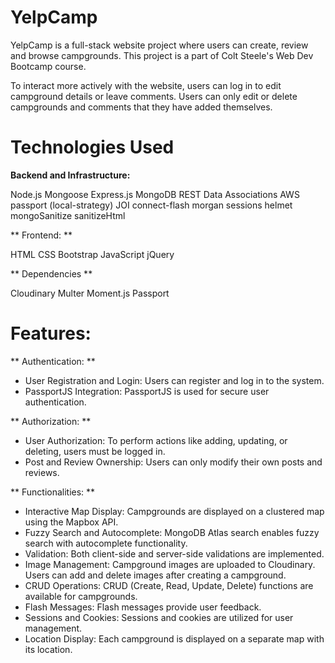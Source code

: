 # YelpCamp
YelpCamp is a full-stack website project where users can create, review and browse campgrounds. This project is a part of Colt Steele's Web Dev Bootcamp course.

To interact more actively with the website, users can log in to edit campground details or leave comments. Users can only edit or delete campgrounds and comments that they have added themselves.

# Technologies Used

**Backend and Infrastructure:**

Node.js
Mongoose
Express.js
MongoDB
REST
Data Associations
AWS
passport (local-strategy)
JOI
connect-flash
morgan
sessions
helmet
mongoSanitize
sanitizeHtml

** Frontend: **

HTML
CSS
Bootstrap
JavaScript
jQuery

** Dependencies **

Cloudinary
Multer
Moment.js
Passport 

# Features:

** Authentication: **

- User Registration and Login: Users can register and log in to the system.
- PassportJS Integration: PassportJS is used for secure user authentication.

** Authorization: **

- User Authorization: To perform actions like adding, updating, or deleting, users must be logged in.
- Post and Review Ownership: Users can only modify their own posts and reviews.

** Functionalities: **

- Interactive Map Display: Campgrounds are displayed on a clustered map using the Mapbox API.
- Fuzzy Search and Autocomplete: MongoDB Atlas search enables fuzzy search with autocomplete functionality.
- Validation: Both client-side and server-side validations are implemented.
- Image Management: Campground images are uploaded to Cloudinary. Users can add and delete images after creating a campground.
- CRUD Operations: CRUD (Create, Read, Update, Delete) functions are available for campgrounds.
- Flash Messages: Flash messages provide user feedback.
- Sessions and Cookies: Sessions and cookies are utilized for user management.
- Location Display: Each campground is displayed on a separate map with its location.

